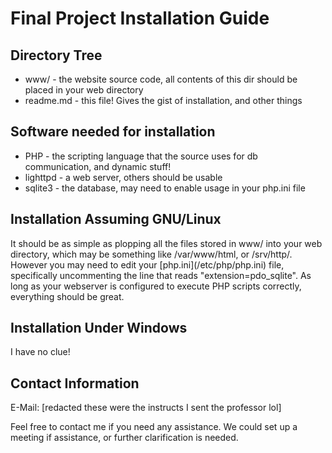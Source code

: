 # Final Project Installation Guide
## Directory Tree
* www/ - the website source code, all contents of this
	dir should be placed in your web directory
* readme.md - this file! Gives the gist of installation,
	and other things
## Software needed for installation
* PHP - the scripting language that the source
	uses for db communication, and dynamic stuff!
* lighttpd - a web server, others should be usable
* sqlite3 - the database, may need to enable usage
	in your php.ini file
## Installation Assuming GNU/Linux
It should be as simple as plopping all the files stored in
www/ into your web directory, which may be something like /var/www/html,
or /srv/http/. However you may need to edit your [php.ini]\(/etc/php/php.ini\) file,
specifically uncommenting the line that reads "extension=pdo_sqlite". As long as
your webserver is configured to execute PHP scripts correctly, everything should
be great.
## Installation Under Windows
I have no clue!
## Contact Information
E-Mail: [redacted these were the instructs I sent the professor lol]

Feel free to contact me if you need any assistance. We could set up a meeting
if assistance, or further clarification is needed.
